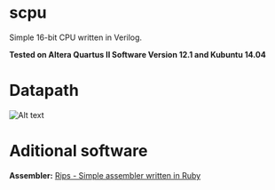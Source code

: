 # scpu
Simple 16-bit CPU written in Verilog.

**Tested on Altera Quartus II Software Version 12.1 and Kubuntu 14.04**

# Datapath

![Alt text](http://oi58.tinypic.com/sqh8v7.jpg "Datapath")

# Aditional software

**Assembler:** [Rips - Simple assembler written in Ruby](https://github.com/Madh93/rips/)
